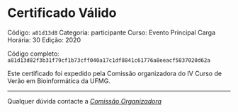 # Certificado Válido

Código: `a81d13d8`
Categoria: participante
Curso: Evento Principal
Carga Horária: 30
Edição: 2020


Código completo: `a81d13d82f3b31f79cf1b73cff040a17c1df8841c61776a8eeacf5837020d62a`


Este certificado foi expedido pela Comissão organizadora do IV Curso de Verão em Bioinformática da UFMG.

----

Qualquer dúvida contacte a [_Comissão Organizadora_](<mailto:cursobioinfoufmg@gmail.com$subject=[Certificados]>)

